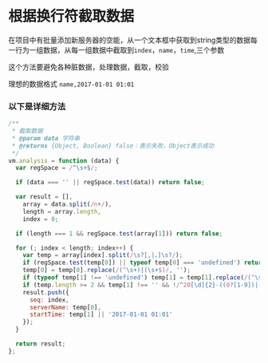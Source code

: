 # 根据换行符截取数据

在项目中有批量添加新服务器的空能，从一个文本框中获取到string类型的数据每一行为一组数据，从每一组数据中截取到`index`，`name`，`time`,三个参数

这个方法要避免各种脏数据，处理数据，截取，校验

理想的数据格式
`name,2017-01-01 01:01`

### 以下是详细方法

```javascript
/**
 * 截取数据
 * @param data 字符串
 * @returns {Object, Boolean} false：表示失败，Object表示成功
 */
vm.analysis = function (data) {
  var regSpace = /^\s+$/;

  if (data === '' || regSpace.test(data)) return false;

  var result = [],
    array = data.split(/n+/),
    length = array.length,
    index = 0;

  if (length === 1 && regSpace.test(array[1])) return false;

  for (; index < length; index++) {
    var temp = array[index].split(/\s?[,|，]\s?/);
    if (regSpace.test(temp[0]) || typeof temp[0] === 'undefined') return false;
    temp[0] = temp[0].replace(/(^\s+)|(\s+$)/, '');
    if (typeof temp[1] !== 'undefined') temp[1] = temp[1].replace(/(^\s+)|(\s+$)/, '');
    if (temp.length >= 2 && temp[1] !== '' && !/^20[\d]{2}-((0?[1-9])|(1[0-2]))-((0?[1-9])|([1-2]\d)|(3[0-1]))\s+((0?[1-9])|(1\d)|(2[0-3])):((0?[1-9])|([1-5]\d))$/.test(temp[1])) return false;
    result.push({
      seq: index,
      serverName: temp[0],
      startTime: temp[1] || '2017-01-01 01:01'
    });
  }

  return result;
};
```
